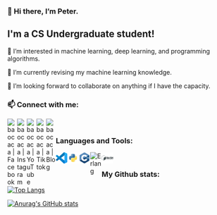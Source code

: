 ### 👋 Hi there, I’m Peter.

## I'm a CS Undergraduate student!

👀 I’m interested in machine learning, deep learning, and programming algorithms.

🌱 I’m currently revising my machine learning knowledge.

💞️ I’m looking forward to collaborate on anything if I have the capacity.

### 📫 Connect with me:

[<img align="left" alt="baocaca | Facebook" width="22px" src="https://cdn.jsdelivr.net/npm/simple-icons@v3/icons/facebook.svg" />][facebook]

[<img align="left" alt="baocaca | Instagram" width="22px" src="https://cdn.jsdelivr.net/npm/simple-icons@v3/icons/instagram.svg" />][instagram]

[<img align="left" alt="baocaca | YouTube" width="22px" src="https://cdn.jsdelivr.net/npm/simple-icons@v3/icons/youtube.svg" />][youtube]

[<img align="left" alt="baocaca | Tiktok" width="22px" src="https://cdn.jsdelivr.net/npm/simple-icons@v3/icons/tiktok.svg" />][tiktok]

[<img align="left" alt="baocaca | Blog" width="22px" src="https://cdn.jsdelivr.net/npm/simple-icons@v3/icons/wordpress.svg" />][blog]

<br />

### Languages and Tools:

<img align="left" alt="Visual Studio Code" width="26px" src="https://raw.githubusercontent.com/github/explore/80688e429a7d4ef2fca1e82350fe8e3517d3494d/topics/visual-studio-code/visual-studio-code.png" />

<img align="left" alt="Python" width="26px" src="https://raw.githubusercontent.com/github/explore/80688e429a7d4ef2fca1e82350fe8e3517d3494d/topics/python/python.png" />

<img align="left" alt="CPP" width="26px" src="https://raw.githubusercontent.com/github/explore/80688e429a7d4ef2fca1e82350fe8e3517d3494d/topics/cpp/cpp.png" />

<img align="left" alt="Erlang" width="26px" src="https://upload.wikimedia.org/wikipedia/commons/0/04/Erlang_logo.svg" />

<img align="left" alt="Bash" width="26px" src="https://raw.githubusercontent.com/github/explore/80688e429a7d4ef2fca1e82350fe8e3517d3494d/topics/bash/bash.png" />

<br />

### My Github stats:

[![Top Langs](https://github-readme-stats.vercel.app/api/top-langs/?username=qbaocaca&layout=compact&theme=aura)](https://github.com/anuraghazra/github-readme-stats)

[![Anurag's GitHub stats](https://github-readme-stats.vercel.app/api?username=qbaocaca&show_icons=true&theme=aura)](https://github.com/anuraghazra/github-readme-stats)

<!---
qbaocaca/qbaocaca is a ✨ special ✨ repository because its `README.md` (this file) appears on your GitHub profile.
You can click the Preview link to take a look at your changes.
--->

</details>

[facebook]: https://www.facebook.com/profile.php?id=100071330814469
[instagram]: https://www.instagram.com/bao_kka/
[youtube]: https://www.youtube.com/channel/UChKZrFntQ8evUsnyfLoEExw
[tiktok]: https://www.tiktok.com/@bao_kato09?lang=en
[blog]: https://blogbybao.wordpress.com/
